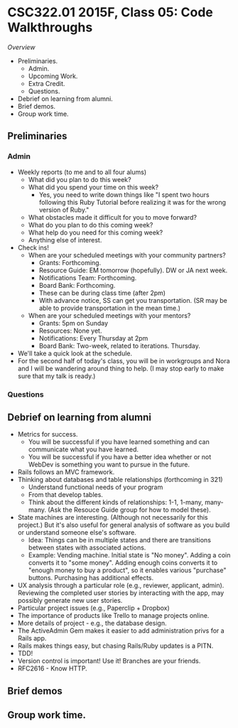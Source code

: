 CSC322.01 2015F, Class 05: Code Walkthroughs
============================================

_Overview_

* Preliminaries.
    * Admin.
    * Upcoming Work.
    * Extra Credit.
    * Questions.
* Debrief on learning from alumni.
* Brief demos.
* Group work time. 

Preliminaries
-------------

### Admin

* Weekly reports (to me and to all four alums)
    * What did you plan to do this week?
    * What did you spend your time on this week?
        * Yes, you need to write down things like "I spent two hours
          following this Ruby Tutorial before realizing it was for the
          wrong version of Ruby."
    * What obstacles made it difficult for you to move forward? 
    * What do you plan to do this coming week?
    * What help do you need for this coming week?
    * Anything else of interest.
* Check ins!
    * When are your scheduled meetings with your community partners?
        * Grants: Forthcoming.
        * Resource Guide: EM tomorrow (hopefully).  DW or JA next week.
        * Notifications Team: Forthcoming.
        * Board Bank: Forthcoming.
        * These can be during class time (after 2pm)
        * With advance notice, SS can get you transportation.  (SR may
          be able to provide transportation in the mean time.)
    * When are your scheduled meetings with your mentors?
        * Grants: 5pm on Sunday
        * Resources: None yet.
        * Notifications: Every Thursday at 2pm
        * Board Bank: Two-week, related to iterations.  Thursday.
* We'll take a quick look at the schedule.
* For the second half of today's class, you will be in workgroups and
  Nora and I will be wandering around thing to help.  (I may stop early
  to make sure that my talk is ready.)

### Questions

Debrief on learning from alumni
-------------------------------

* Metrics for success.  
    * You will be successful if you have learned something and can
      communicate what you have learned.
    * You will be successful if you have a better idea whether or not
      WebDev is something you want to pursue in the future.
* Rails follows an MVC framework.
* Thinking about databases and table relationships (forthcoming in 321)
    * Understand functional needs of your program
    * From that develop tables.
    * Think about the different kinds of relationships: 1-1, 1-many,
      many-many.  (Ask the Resouce Guide group for how to model these).
* State machines are interesting.  (Although not necessarily for this
  project.)  But it's also useful for general analysis of software
  as you build or understand someone else's software.
    * Idea: Things can be in multiple states and there are transitions
      between states with associated actions.
    * Example: Vending machine.  Initial state is "No money".  Adding
      a coin converts it to "some money".  Adding enough coins converts
      it to "enough money to buy a product", so it enables various
      "purchase" buttons.  Purchasing has additional effects.
* UX analysis through a particular role (e.g., reviewer, applicant, admin).
  Reviewing the completed user stories by interacting with the app, may
  possibly generate new user stories.
* Particular project issues (e.g., Paperclip + Dropbox)
* The importance of products like Trello to manage projects online.
* More details of project - e.g., the database design.
* The ActiveAdmin Gem makes it easier to add administration privs for a
  Rails app.
* Rails makes things easy, but chasing Rails/Ruby updates is a PITN.
* TDD!
* Version control is important!  Use it!  Branches are your friends.
* RFC2616 - Know HTTP.

Brief demos
-----------

Group work time. 
-----------------

